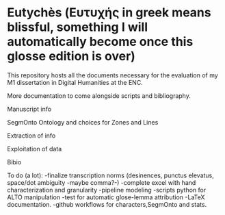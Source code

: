 # Eutychès (Ευτυχής in greek means blissful, something I will automatically become once this glosse edition is over)
This repository hosts all the documents necessary for the evaluation of my M1 dissertation in Digital Humanities at the ENC.

More documentation to come alongside scripts and bibliography.

Manuscript info

SegmOnto Ontology and choices for Zones and Lines 

Extraction of info

Exploitation of data

Bibio

To do (a lot):
-finalize transcription norms (desinences, punctus elevatus, space/dot ambiguity -maybe comma?-)
-complete excel with hand characterization and granularity
-pipeline modeling
-scripts python for ALTO manipulation
-test for automatic glose-lemma attribution
-LaTeX documentation.
-github workflows for characters,SegmOnto and stats.
